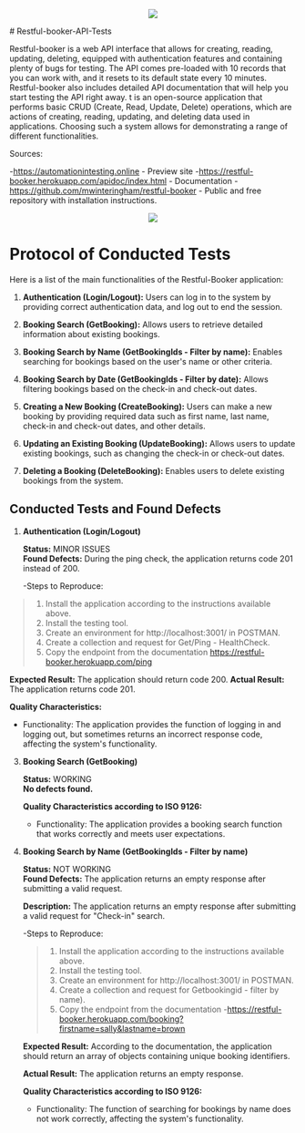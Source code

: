 <p align="center">
    <img src="https://skillicons.dev/icons?i=github,postman,github,postman,github,postman,github,postman,github,postman,github,postman,github,postman,github" />
</p>
# Restful-booker-API-Tests

Restful-booker is a web API interface that allows for creating, reading, updating, deleting, equipped with authentication features and containing plenty of bugs for testing. The API comes pre-loaded with 10 records that you can work with, and it resets to its default state every 10 minutes. Restful-booker also includes detailed API documentation that will help you start testing the API right away. 
t is an open-source application that performs basic CRUD (Create, Read, Update, Delete) operations, which are actions of creating, reading, updating, and deleting data used in applications. Choosing such a system allows for demonstrating a range of different functionalities.

Sources:

-https://automationintesting.online - Preview site
-https://restful-booker.herokuapp.com/apidoc/index.html - Documentation
-https://github.com/mwinteringham/restful-booker - Public and free repository with installation instructions.

<p align="center">
    <img src="https://skillicons.dev/icons?i=github,postman,github,postman,github,postman,github,postman,github,postman,github,postman,github,postman,github" />
</p>

# Protocol of Conducted Tests

Here is a list of the main functionalities of the Restful-Booker application:

1. **Authentication (Login/Logout):** Users can log in to the system by providing correct authentication data, and log out to end the session.

2. **Booking Search (GetBooking):** Allows users to retrieve detailed information about existing bookings.

3. **Booking Search by Name (GetBookingIds - Filter by name):** Enables searching for bookings based on the user's name or other criteria.

4. **Booking Search by Date (GetBookingIds - Filter by date):** Allows filtering bookings based on the check-in and check-out dates.

5. **Creating a New Booking (CreateBooking):** Users can make a new booking by providing required data such as first name, last name, check-in and check-out dates, and other details.

6. **Updating an Existing Booking (UpdateBooking):** Allows users to update existing bookings, such as changing the check-in or check-out dates.

7. **Deleting a Booking (DeleteBooking):** Enables users to delete existing bookings from the system.

## Conducted Tests and Found Defects

1) **Authentication (Login/Logout)**

   **Status:** MINOR ISSUES  
   **Found Defects:** During the ping check, the application returns code 201 instead of 200.  
   
   -Steps to Reproduce:
  > 1. Install the application according to the instructions available above.
  > 2. Install the testing tool.
  > 3. Create an environment for http://localhost:3001/ in POSTMAN.
  > 4. Create a collection and request for Get/Ping - HealthCheck.
  > 5. Copy the endpoint from the documentation https://restful-booker.herokuapp.com/ping
   
   **Expected Result:** The application should return code 200.
   **Actual Result:** The application returns code 201.
   
   **Quality Characteristics:**
   - Functionality: The application provides the function of logging in and logging out, but sometimes returns an incorrect response code, affecting the system's functionality.

3) **Booking Search (GetBooking)**

   **Status:** WORKING  
   **No defects found.**  
   
   **Quality Characteristics according to ISO 9126:**  
   - Functionality: The application provides a booking search function that works correctly and meets user expectations.

3) **Booking Search by Name (GetBookingIds - Filter by name)**

   **Status:** NOT WORKING  
   **Found Defects:** The application returns an empty response after submitting a valid request.  
   
   **Description:**
   The application returns an empty response after submitting a valid request for "Check-in" search.  
   
   -Steps to Reproduce:
   >1. Install the application according to the instructions available above.
   >2. Install the testing tool.
   >3. Create an environment for http://localhost:3001/ in POSTMAN.
   >4. Create a collection and request for Getbookingid - filter by name).
   >5. Copy the endpoint from the documentation -https://restful-booker.herokuapp.com/booking?firstname=sally&lastname=brown
   
   **Expected Result:**
   According to the documentation, the application should return an array of objects containing unique booking identifiers.
   
   **Actual Result:**
   The application returns an empty response.
   
   **Quality Characteristics according to ISO 9126:**
   - Functionality: The function of searching for bookings by name does not work correctly, affecting the system's functionality.